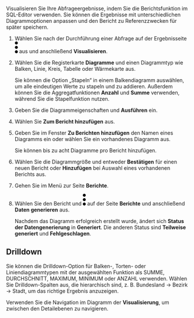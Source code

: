 Visualisieren Sie Ihre Abfrageergebnisse, indem Sie die Berichtsfunktion im SQL-Editor verwenden. Sie können die Ergebnisse mit unterschiedlichen Diagrammoptionen anpassen und den Bericht zu Referenzzwecken für später speichern.

1.  Wählen Sie nach der Durchführung einer Abfrage auf der Ergebnisseite ![Kabob menu icon](Images/kxu1689287376217.svg) aus und anschließend **Visualisieren**.

2.  Wählen Sie die Registerkarte **Diagramme** und einen Diagrammtyp wie Balken, Linie, Kreis, Tabelle oder Wärmekarte aus.

    Sie können die Option „Stapeln“ in einem Balkendiagramm auswählen, um alle eindeutigen Werte zu stapeln und zu addieren. Außerdem können Sie die Aggregatfunktionen **Anzahl** und **Summe** verwenden, während Sie die Stapelfunktion nutzen.

3.  Geben Sie die Diagrammeigenschaften und **Ausführen** ein.

4.  Wählen Sie **Zum Bericht hinzufügen** aus.

5.  Geben Sie im Fenster **Zu Berichten hinzufügen** den Namen eines Diagramms ein oder wählen Sie ein vorhandenes Diagramm aus.

    Sie können bis zu acht Diagramme pro Bericht hinzufügen.

6.  Wählen Sie die Diagrammgröße und entweder **Bestätigen** für einen neuen Bericht oder **Hinzufügen** bei Auswahl eines vorhandenen Berichts aus.

7.  Gehen Sie im Menü zur Seite **Berichte**.

8.  Wählen Sie den Bericht und ![Kabob menu icon](Images/kxu1689287376217.svg) auf der Seite **Berichte** und anschließend **Daten generieren** aus.

    Nachdem das Diagramm erfolgreich erstellt wurde, ändert sich **Status der Datengenerierung** in **Generiert**. Die anderen Status sind **Teilweise generiert** und **Fehlgeschlagen**.

Drilldown
---------

Sie können die Drilldown-Option für Balken-, Torten- oder Liniendiagrammtypen mit der ausgewählten Funktion als SUMME, DURCHSCHNITT, MAXIMUM, MINIMUM oder ANZAHL verwenden. Wählen Sie Drilldown-Spalten aus, die hierarchisch sind, z. B. Bundesland → Bezirk → Stadt, um das richtige Ergebnis anzuzeigen.

Verwenden Sie die Navigation im Diagramm der **Visualisierung**, um zwischen den Detailebenen zu navigieren.
